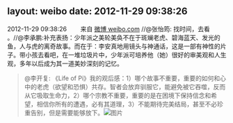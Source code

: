 layout: weibo
date: 2012-11-29 09:38:26
---
2012-11-29 09:38:26  &nbsp;&nbsp;&nbsp;&nbsp;&nbsp;&nbsp; 来自 <a href="http://weibo.com/" rel="nofollow">微博 weibo.com</a>
//@张怡筠: 找时间，去看 。//@李承鹏:补充表扬：少年派之美轮美奂不在于斑斓老虎、碧海蓝天、发光的鱼，人与虎的离奇故事。而在于：李安真地用镜头与神通话，这是一部有神性的片子。带小孩去看吧，在一堆垃圾片中，少年派可培养他（她）很好的审美观和人生观，多年以后成为其一道美妙深刻的记忆。
>  @李开复: 《Life of Pi》我的观后感：1）哪个故事不重要，重要的如何和心中的老虎（欲望和恐惧）共存。智者会放弃驯服它，能避免被它吞噬，反而从它吸取生命力，2）哪个宗教不重要，重要的是在困境下保持信念和希望，相信你所有的遭遇，必有其道理，3）不能期待完美结局，甚至不必珍重告别，但是需要能够放下。 ​​​
>  ![图片](https://ww2.sinaimg.cn/large/475b3d56gw1dz9jqvjef4j.jpg)
